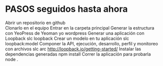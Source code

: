 # PASOS seguidos hasta ahora 
Abrir un repositorio en github <br>
Clonarlo en el equipo
Entrar en la carpeta principal
Generar la estructura con YeoPress de Yeoman
 yo wordpress
Generar una aplicación con Loopback
 slc loopback
Crear un modelo en tu aplicación
 slc loopback:model
Componer la API, ejecución, desarrollo, perfil y monitoreo con archivos
 slc arc
http://loopback.io/getting-started/
Instalar las dependencias generadas
 npm install
Correr la aplicación para probarla
 node .
